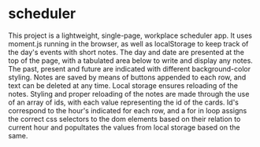 # scheduler
This project is a lightweight, single-page, workplace scheduler app. It uses moment.js running in the browser, as well as localStorage to keep track of the day's events with short notes.
The day and date are presented at the top of the page, with a tabulated area below to write and display any notes. The past, present and future are indicated with different background-color styling. Notes are saved by means of buttons appended to each row, and text can be deleted at any time. Local storage ensures reloading of the notes. Styling and proper reloading of the notes are made through the use of an array of ids, with each value representing the id of the cards. Id's correspond to the hour's indicated for each row, and a for in loop assigns the correct css selectors to the dom elements based on their relation to current hour and popultates the values from local storage based on the same.     
